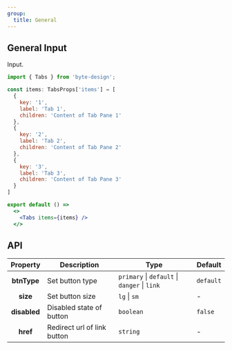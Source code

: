 ```yaml
---
group:
  title: General
---
```


## General Input

Input.

```jsx
import { Tabs } from 'byte-design';

const items: TabsProps['items'] = [
  {
    key: '1',
    label: 'Tab 1',
    children: 'Content of Tab Pane 1'
  },
  {
    key: '2',
    label: 'Tab 2',
    children: 'Content of Tab Pane 2'
  },
  {
    key: '3',
    label: 'Tab 3',
    children: 'Content of Tab Pane 3'
  }
]

export default () => 
  <>
    <Tabs items={items} />
  </>
```

## API
|   Property   | Description         | Type                               | Default    |
| :----------: | ------------------ | ----------------------------------- | --------- |
| **btnType**  | Set button type      | `primary` \| `default` \| `danger` \| `link` | `default` |
|   **size**   | Set button size       | `lg` \| `sm`                           | -         |
| **disabled** | Disabled state of button | `boolean`                           | `false`    |
|   **href**   | Redirect url of link button | `string`                         | -         |



